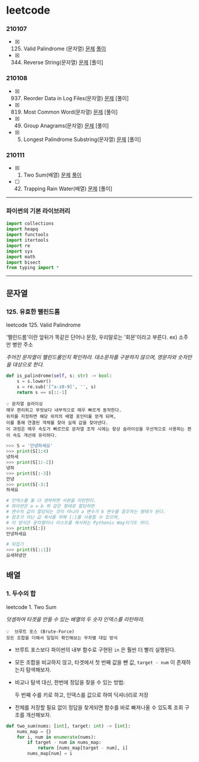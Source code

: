 # leetcode

### 210107

- [x] 125. Valid Palindrome (문자열) [문제](https://leetcode.com/problems/valid-palindrome/) [풀이](https://github.com/jaehui327/algorithm/tree/master/leetcode#125-%EC%9C%A0%ED%9A%A8%ED%95%9C-%ED%8C%B0%EB%A6%B0%EB%93%9C%EB%A1%AC)
- [x] 344. Reverse String(문자열) [문제](https://leetcode.com/problems/reverse-string/) [풀이]


### 210108

- [x] 937. Reorder Data in Log Files(문자열) [문제](https://leetcode.com/problems/reorder-data-in-log-files/) [풀이]
- [x] 819. Most Common Word(문자열) [문제](https://leetcode.com/problems/most-common-word/) [풀이]
- [x] 49. Group Anagrams(문자열) [문제](https://leetcode.com/problems/group-anagrams/) [풀이]
- [x] 5. Longest Palindrome Substring(문자열) [문제](https://leetcode.com/problems/longest-palindromic-substring/) [풀이]


### 210111

- [x] 1. Two Sum(배열) [문제](https://leetcode.com/problems/two-sum/) [풀이](https://github.com/jaehui327/algorithm/tree/master/leetcode#1-%EB%91%90%EC%88%98%EC%9D%98-%ED%95%A9)
- [ ] 42. Trapping Rain Water(배열) [문제](https://leetcode.com/problems/trapping-rain-water/) [풀이]




---
### 파이썬의 기본 라이브러리
```python
import collections
import heapq
import functools
import itertools
import re
import sys
import math
import bisect
from typing import *
```
---



## 문자열
### 125. 유효한 팰린드롬

leetcode 125. Valid Palindrome

'팰린드롬'이란
앞뒤가 똑같은 단어나 문장, 우리말로는 '회문'이라고 부른다.
ex) 소주 만 병만 주소

*주어진 문자열이 팰린드롬인지 확인하라. 대소문자를 구분하지 않으며, 영문자와 숫자만을 대상으로 한다.*

```python
def is_palindrome(self, s: str) -> bool:  
    s = s.lower()
    s = re.sub('[^a-z0-9]', '', s)
    return s == s[::-1]  
```

```
💡 문자열 슬라이싱
매우 편리하고 무엇보다 내부적으로 매우 빠르게 동작한다.
위치를 지정하면 해당 위치의 배열 포인터를 얻게 되며,
이를 통해 연결된 객체를 찾아 실제 값을 찾아낸다.
이 과정은 매우 속도가 빠르므로 문자열 조작 시에는 항상 슬라이싱을 우선적으로 사용하는 편이 속도 개선에 유리하다.
```

```python
>>> S = '안녕하세요'
>>> print(S[1:4)
녕하세
>>> print(S[1:-2])
녕하
>>> print(S[:-3])
안녕
>>> print(S[-3:]
하세요

# 인덱스를 둘 다 생략하면 사본을 리턴한다.
# 파이썬은 a = b 와 같은 형태로 할당하면 
# 변수의 값이 할당되는 것이 아니라 a 변수가 b 변수를 참조하는 형태가 된다.
# 참조가 아닌 값 복사를 위해 [:]를 사용할 수 있으며,
# 이 방식은 문자열이나 리스트를 복사하는 Pythonic Way이기도 하다.
>>> print(S[:])
안녕하세요

# 뒤집기
>>> print(S[::1])
요세하녕안
```



## 배열
### 1. 두수의 합

leetcode 1. Two Sum

*덧셈하여 타겟을 만들 수 있는 배열의 두 숫자 인덱스를 리턴하라.*

```
💡  브루트 포스 (Brute-Force)
모든 조합을 더해서 일일이 확인해보는 무차별 대입 방식
```

- 브루트 포스보다 파이썬의 내부 함수로 구현된 `in` 은 훨씬 더 빨리 실행된다.
- 모든 조합을 비교하지 않고, 타겟에서 첫 번째 값을 뺀 값, `target - num` 이 존재하는지 탐색해보자.
- 비교나 탐색 대신, 한번에 정답을 찾을 수 있는 방법:

    두 번째 수를 키로 하고, 인덱스를 값으로 하여 딕셔너리로 저장

- 전체를 저장할 필요 없이 정답을 찾게되면 함수를 바로 빠져나올 수 있도록 조회 구조를 개선해보자.

```python
def two_sum(nums: [int], target: int) -> [int]:
    nums_map = {}
    for i, num in enumerate(nums):
        if target - num in nums_map:
            return [nums_map[target - num], i]
        nums_map[num] = i
```